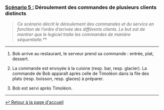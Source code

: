 ### <u>Scénario 5 :</u> Déroulement des commandes de plusieurs clients distincts

> *Ce scénario décrit le déroulement des commandes et du service en fonction de l’ordre d’arrivée des différents clients. Le but est de montrer que le logiciel traite les commandes de manière séquentielle.***

---

1. Bob arrive au restaurant, le serveur prend sa commande : entrée, plat, dessert.

1. La commande est envoyée à la cuisine (resp. bar, resp. glacier). La commande de Bob apparaît après celle de Timoléon dans la file des plats (resp. boisson, resp. glaces) à préparer.

1. Bob est servi après Timoléon.

---

[:leftwards_arrow_with_hook: Retour à la page d'accueil](../README.md)
